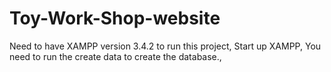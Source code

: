 # Toy-Work-Shop-website

Need to have XAMPP version 3.4.2 to run this project,
Start up XAMPP,
You need to run the create data to create the database.,

